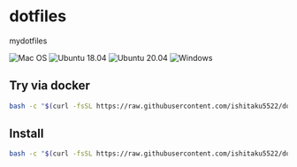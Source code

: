 # dotfiles
mydotfiles

![Mac OS](https://github.com/shun095/dotfiles/actions/workflows/test_buildtools_macos.yml/badge.svg)
![Ubuntu 18.04](https://github.com/shun095/dotfiles/actions/workflows/test_buildtools_ubuntu1804.yml/badge.svg)
![Ubuntu 20.04](https://github.com/shun095/dotfiles/actions/workflows/test_buildtools_ubuntu2004.yml/badge.svg)
![Windows](https://github.com/shun095/dotfiles/actions/workflows/test_install_windows.yml/badge.svg)

## Try via docker

```sh
bash -c "$(curl -fsSL https://raw.githubusercontent.com/ishitaku5522/dotfiles/master/trial.sh)"
```

## Install

```sh
bash -c "$(curl -fsSL https://raw.githubusercontent.com/ishitaku5522/dotfiles/master/install.sh)"
```
